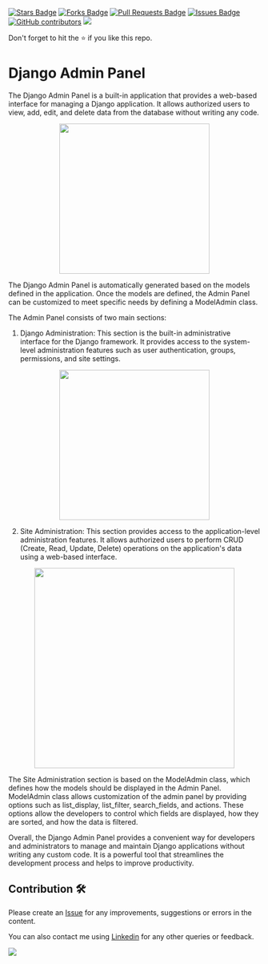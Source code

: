 <a href="https://github.com/drshahizan/learn-django/stargazers"><img src="https://img.shields.io/github/stars/drshahizan/learn-django" alt="Stars Badge"/></a>
<a href="https://github.com/drshahizan/learn-django/network/members"><img src="https://img.shields.io/github/forks/drshahizan/learn-django" alt="Forks Badge"/></a>
<a href="https://github.com/drshahizan/learn-django/pulls"><img src="https://img.shields.io/github/issues-pr/drshahizan/learn-django" alt="Pull Requests Badge"/></a>
<a href="https://github.com/drshahizan/learn-django/issues"><img src="https://img.shields.io/github/issues/drshahizan/learn-django" alt="Issues Badge"/></a>
<a href="https://github.com/drshahizan/learn-django/graphs/contributors"><img alt="GitHub contributors" src="https://img.shields.io/github/contributors/drshahizan/learn-django?color=2b9348"></a>
![](https://visitor-badge.glitch.me/badge?page_id=drshahizan/learn-django)

Don't forget to hit the :star: if you like this repo.

# Django Admin Panel

The Django Admin Panel is a built-in application that provides a web-based interface for managing a Django application. It allows authorized users to view, add, edit, and delete data from the database without writing any code.

<p align="center">
<img src="../images/7-login.png" width="300" />
</p>


The Django Admin Panel is automatically generated based on the models defined in the application. Once the models are defined, the Admin Panel can be customized to meet specific needs by defining a ModelAdmin class. 

The Admin Panel consists of two main sections:

1. Django Administration: This section is the built-in administrative interface for the Django framework. It provides access to the system-level administration features such as user authentication, groups, permissions, and site settings.

<p align="center">
<img src="../images/8-django-admin.png" width="300" />
</p>

2. Site Administration: This section provides access to the application-level administration features. It allows authorized users to perform CRUD (Create, Read, Update, Delete) operations on the application's data using a web-based interface. 

<p align="center">
<img src="../images/9-site.png" width="400" />
</p>

The Site Administration section is based on the ModelAdmin class, which defines how the models should be displayed in the Admin Panel. ModelAdmin class allows customization of the admin panel by providing options such as list_display, list_filter, search_fields, and actions. These options allow the developers to control which fields are displayed, how they are sorted, and how the data is filtered. 

Overall, the Django Admin Panel provides a convenient way for developers and administrators to manage and maintain Django applications without writing any custom code. It is a powerful tool that streamlines the development process and helps to improve productivity.

## Contribution 🛠️
Please create an [Issue](https://github.com/drshahizan/learn-django/issues) for any improvements, suggestions or errors in the content.

You can also contact me using [Linkedin](https://www.linkedin.com/in/drshahizan/) for any other queries or feedback.

![](https://komarev.com/ghpvc/?username=drshahizan&label=Views&color=0e75b6&style=flat)
